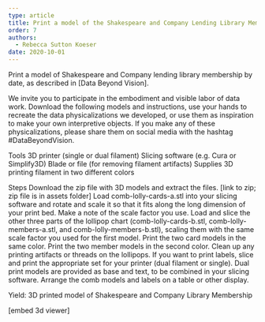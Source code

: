```yaml
---
type: article
title: Print a model of the Shakespeare and Company Lending Library Membership
order: 7
authors:
  - Rebecca Sutton Koeser
date: 2020-10-01
---
```


Print a model of Shakespeare and Company lending library membership by date, as described in [Data Beyond Vision]. 

We invite you to participate in the embodiment and visible labor of data work. Download the following models and instructions, use your hands to recreate the data physicalizations we developed, or use them as inspiration to make your own interpretive objects. If you make any of these physicalizations, please share them on social media with the hashtag #DataBeyondVision.


Tools
3D printer (single or dual filament)
Slicing software (e.g. Cura or Simplify3D)
Blade or file (for removing filament artifacts)
Supplies
3D printing filament in two different colors

Steps
Download the zip file with 3D models and extract the files. [link to zip; zip file is in assets folder]
Load comb-lolly-cards-a.stl into your slicing software and rotate and scale it so that it fits along the long dimension of your print bed. Make a note of the scale factor you use.
Load and slice the other three parts of the lollipop chart (comb-lolly-cards-b.stl, comb-lolly-members-a.stl, and comb-lolly-members-b.stl), scaling them with the same scale factor you used for the first model.
Print the two card models in the same color.
Print the two member models in the second color.
Clean up any printing artifacts or threads on the lollipops.
If you want to print labels, slice and print the appropriate set for your printer (dual filament or single). Dual print models are provided as base and text, to be combined in your slicing software.
Arrange the comb models and labels on a table or other display.

Yield: 3D printed model of Shakespeare and Company Library Membership


[embed 3d viewer]

